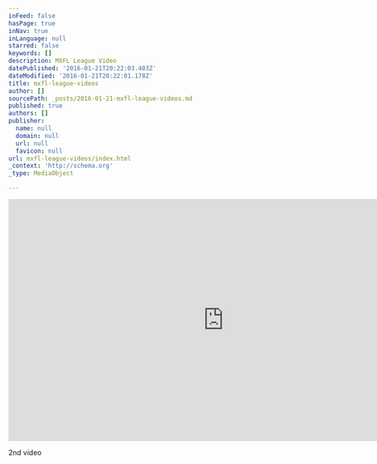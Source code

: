```yaml
---
inFeed: false
hasPage: true
inNav: true
inLanguage: null
starred: false
keywords: []
description: MXFL League Video
datePublished: '2016-01-21T20:22:03.403Z'
dateModified: '2016-01-21T20:22:01.178Z'
title: mxfl-league-videos
author: []
sourcePath: _posts/2016-01-21-mxfl-league-videos.md
published: true
authors: []
publisher:
  name: null
  domain: null
  url: null
  favicon: null
url: mxfl-league-videos/index.html
_context: 'http://schema.org'
_type: MediaObject

---
```

<iframe src="https://cdn.embedly.com/widgets/media.html?url=https%3A%2F%2Fwww.youtube.com%2Fwatch%3Fv%3DSJ9oAHZJ4iU%26feature%3Dyoutu.be&amp;src=http%3A%2F%2Fwww.youtube.com%2Fembed%2FSJ9oAHZJ4iU&amp;type=text%2Fhtml&amp;key=b7d04c9b404c499eba89ee7072e1c4f7&amp;schema=youtube" width="854" height="480" scrolling="no" frameborder="0" allowfullscreen="allowfullscreen" style=""></iframe>

2nd video